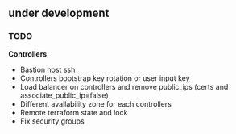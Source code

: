## under development

### TODO

**Controllers**
* Bastion host ssh
* Controllers bootstrap key rotation or user input key
* Load balancer on controllers and remove public_ips (certs and associate_public_ip=false)
* Different availability zone for each controllers
* Remote terraform state and lock
* Fix security groups
